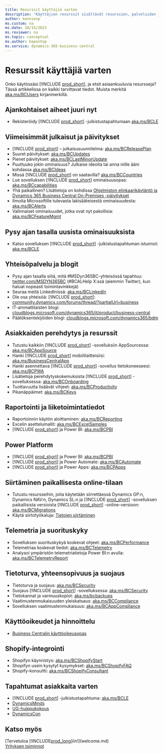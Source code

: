```yaml
---
title: Resurssit käyttäjiä varten
description: 'Käyttäjien resurssit sisältävät resurssien, palveluiden ja työkalujen joukkoja, jotka on tarkoitettu käytettäväksi Microsoft Dynamics 365 Business Centralissa.'
author: kennienp
ms.custom: na
ms.date: 10/15/2023
ms.reviewer: na
ms.topic: conceptual
ms.author: kepontop
ms.service: dynamics-365-business-central
---
```


# Resurssit käyttäjiä varten

Onko käytössäsi [!INCLUDE [prod_short](includes/prod_short.md)], ja etsit asiaankuuluvia resursseja? Tässä artikkelissa on kaikki tarvittavat tiedot. Muista merkitä [aka.ms/BCUsers](https://aka.ms/BCUsers) kirjanmerkillä.

## Ajankohtaiset aiheet juuri nyt

- Rekisteröidy [!INCLUDE [prod_short](includes/prod_short.md)] -julkistustapahtumaan [aka.ms/BCLE](https://aka.ms/BCLE)

## Viimeisimmät julkaisut ja päivitykset  

- [!INCLUDE [prod_short](includes/prod_short.md)] – julkaisusuunnitelma: [aka.ms/BCReleasePlan](https://aka.ms/BCReleasePlan) 
- Suuret päivitykset: [aka.ms/BCUpdates](https://aka.ms/BCUpdates)
- Pienet päivitykset: [aka.ms/BCLastMinorUpdate](https://aka.ms/BCLastMinorUpdate) 
- Puuttuuko jokin ominaisuus? Julkaise ideoita tai anna niille ääni kohdassa [aka.ms/BCIdeas](https://aka.ms/BCIdeas) 
- Missä [!INCLUDE [prod_short](includes/prod_short.md)] on saatavilla? [aka.ms/BCCountries](https://aka.ms/BCCountries)
- Lue sovelluksen [!INCLUDE [prod_short](includes/prod_short.md)] ominaisuusopas: [aka.ms/BCcapabilities](https://aka.ms/BCcapabilities)
- Yhä paikallinen? LIsätietoja on kohdissa [Ohjelmiston elinkaarikäytäntö ja Dynamics 365 Business Central On-Premises -päivitykset](/dynamics365/business-central/dev-itpro/terms/lifecycle-policy-on-premises)
- Ilmoita Microsoftille tulevasta lakisääteisestä ominaisuudesta: [aka.ms/BCAlerts](https://aka.ms/BCAlerts)
- Valinnaiset ominaisuudet, jotka ovat nyt pakollisia: [aka.ms/BCFeatureMgmt](https://aka.ms/BCFeatureMgmt)

## Pysy ajan tasalla uusista ominaisuuksista

- Katso sovelluksen [!INCLUDE [prod_short](includes/prod_short.md)] -julkistustapahtuman istunnot: [aka.ms/BCLE](https://aka.ms/BCLE) 

## Yhteisöpalvelu ja blogit

- Pysy ajan tasalla siitä, mitä #MSDyn365BC-yhteisössä tapahtuu: [twitter.com/MSDYN365BC](https://twitter.com/MSDYN365BC) (#BCALHelp X:ssä (aiemmin Twitter), kun haluat nopeasti toimintavinkkejä) 
- Seuraa meitä LinkedInissä: [aka.ms/BCLinkedIn](https://aka.ms/BCLinkedIn)
- Ole osa yhteisöä: [!INCLUDE [prod_short](includes/prod_short.md)]: [community.dynamics.com/forums/thread/?partialUrl=business](https://community.dynamics.com/forums/thread/?partialUrl=business) 
- IT-ammattilaisten blogi: [cloudblogs.microsoft.com/dynamics365/it/product/business-central](https://cloudblogs.microsoft.com/dynamics365/it/product/business-central/)
- Päätöksentekijöiden blogi: [cloudblogs.microsoft.com/dynamics365/bdm](https://cloudblogs.microsoft.com/dynamics365/bdm)

## Asiakkaiden perehdytys ja resurssit 

- Tutustu kaikkiin [!INCLUDE [prod_short](includes/prod_short.md)] -sovelluksiin AppSourcessa: [aka.ms/BCAppSource](https://appsource.microsoft.com/marketplace/apps?page=1&product=dynamics-365-business-central)
- Hanki [!INCLUDE [prod_short](includes/prod_short.md)] mobiililaitteisiisi: [aka.ms/BusinessCentralApp](https://aka.ms/BusinessCentralApp)
- Hanki asennettava [!INCLUDE [prod_short](includes/prod_short.md)] -sovellus tietokoneeseesi: [aka.ms/BCPWA](https://aka.ms/BCPWA)
- Lisätietoja perehdytyskokemuksista [!INCLUDE [prod_short](includes/prod_short.md)] -sovelluksessa: [aka.ms/BCOnboarding](https://aka.ms/bconboarding)
- Tuottavuutta lisäävät vihjeet: [aka.ms/BCProductivity](https://aka.ms/BCProductivity) 
- Pikanäppäimet: [aka.ms/BCKeys](https://aka.ms/BCKeys)

## Raportointi ja liiketoimintatiedot

- Raportoinnin käytön aloittaminen: [aka.ms/BCReporting](https://aka.ms/BCReporting)
- Excelin asettelumallit: [aka.ms/BCExcelSamples](https://aka.ms/BCExcelSamples)
- [!INCLUDE [prod_short](includes/prod_short.md)] ja Power BI: [aka.ms/BCPBI](https://aka.ms/BCPBI)

## Power Platform

- [!INCLUDE [prod_short](includes/prod_short.md)] ja Power BI: [aka.ms/BCPBI](https://aka.ms/BCPBI)
- [!INCLUDE [prod_short](includes/prod_short.md)] ja Power Automate: [aka.ms/BCAutomate](https://aka.ms/BCAutomate) 
- [!INCLUDE [prod_short](includes/prod_short.md)] ja Power Apps: [aka.ms/BCPApps](https://aka.ms/BCPApps)

## Siirtäminen paikallisesta online-tilaan

- Tutustu resursseihin, joita käytetään siirrettäessä Dynamics GP:n, Dynamics NAV:n, Dynamics SL:n ja [!INCLUDE [prod_short](includes/prod_short.md)] -sovelluksen paikallisista versioista [!INCLUDE [prod_short](includes/prod_short.md)] -online-versioon: [aka.ms/BCMigrations](https://aka.ms/BCMigrations)  
- Käytä siirtotyökaluja: [Tietojen siirtäminen](/dynamics365/business-central/dev-itpro/administration/migrate-data) 

## Telemetria ja suorituskyky

- Sovelluksen suorituskykyä koskevat ohjeet: [aka.ms/BCPerformance](https://aka.ms/BCPerformance)
- Telemetriaa koskevat tiedot: [aka.ms/BCTelemetry](https://aka.ms/BCTelemetry) 
- Analysoi ympäristön telemetriatietoja Power BI:n avulla: [aka.ms/BCTelemetryReport](https://aka.ms/BCTelemetryReport) 

## Tietoturva, yhteensopivuus ja suojaus

- Tietoturva ja suojaus: [aka.ms/BCSecurity](https://aka.ms/BCSecurity) 
- Suojaus [!INCLUDE [prod_short](includes/prod_short.md)] -sovelluksessa: [aka.ms/BCSecurity](https://aka.ms/BCSecurity)
- Tietokannat ja varmuuskopiot: [aka.ms/bcbackups](https://aka.ms/BCBackups)
- Vaatimustenmukaisuuden yleiskatsaus: [aka.ms/BCCompliance](https://aka.ms/BCCompliance)
- Sovelluksen vaatimustenmukaisuus: [aka.ms/BCAppCompliance](https://aka.ms/BCAppCompliance)

## Käyttöoikeudet ja hinnoittelu

- [Business Centralin käyttöoikeusopas](https://go.microsoft.com/fwlink/?LinkId=866544&clcid=0x409)

## Shopify-integrointi

- Shopifyn käynnistys: [aka.ms/BCShopifyStart](https://aka.ms/BCShopifyStart)
- Shopifyn usein kysytyt kysymykset: [aka.ms/BCShopifyFAQ](https://aka.ms/BCShopifyFAQ)
- Shopify-konsultti: [aka.ms/BCShopifyConsultant](https://aka.ms/BCShopifyConsultant)

## Tapahtumat asiakkaita varten

- [!INCLUDE [prod_short](includes/prod_short.md)] -julkistustapahtuma: [aka.ms/BCLE](https://aka.ms/BCLE)
- [DynamicsMinds](https://www.dynamicsminds.com/)
- [UG-huippukokous](https://www.summitna.com/)
- [DynamicsCon](https://dynamicscon.com/)

## Katso myös

[Tervetuloa [!INCLUDE[prod_long](includes/prod_long.md)]iin!](welcome.md)  
[Yrityksen toiminnot](across-business-functionality.md)  